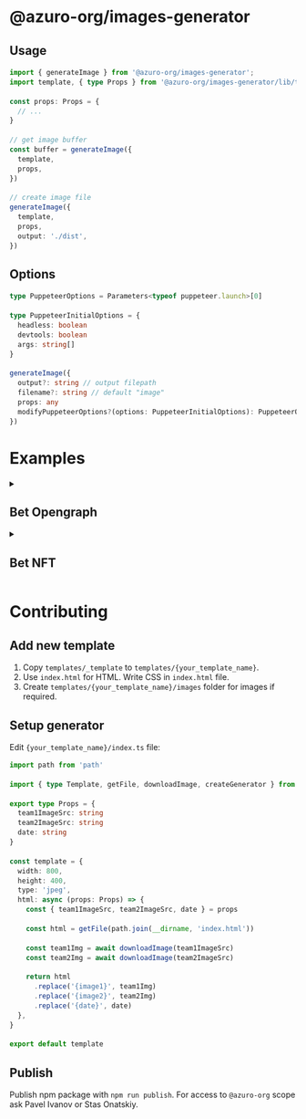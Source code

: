 # @azuro-org/images-generator

## Usage

```typescript
import { generateImage } from '@azuro-org/images-generator';
import template, { type Props } from '@azuro-org/images-generator/lib/templates/bet-nft';

const props: Props = {
  // ...
}

// get image buffer
const buffer = generateImage({
  template,
  props,
})

// create image file
generateImage({
  template,
  props,
  output: './dist',
})
```

## Options

```typescript
type PuppeteerOptions = Parameters<typeof puppeteer.launch>[0]

type PuppeteerInitialOptions = {
  headless: boolean
  devtools: boolean
  args: string[]
}

generateImage({
  output?: string // output filepath
  filename?: string // default "image"
  props: any
  modifyPuppeteerOptions?(options: PuppeteerInitialOptions): PuppeteerOptions
})
```


# Examples

<details>
<summary><h2>Bet Opengraph</h2></summary>
<p>

```typescript
import { generateImage } from '@azuro-org/images-generator';
import template from '@azuro-org/images-generator/lib/templates/bet-og';

generateImage({
  template,
  props: {
    title: 'Decentralized betting is awesome!',
    game: {
      country: 'International Tournaments',
      league: 'ESL Challenger League North America',
      participants: [
        {
          name: 'WINDINGO',
          image: 'https://content.bookmaker.xyz/avatars/provider-3/4757.png',
        },
        {
          name: 'Los Grandes Academy',
          image: 'https://content.bookmaker.xyz/avatars/provider-3/4739.png',
        },
      ],
      startsAt: Date.now(),
    }
  },
})
```

### Result

<p>
  <img src="./src/templates/bet-og/example.jpeg" width="600" />
</p>
</p>
</details>

<details>
<summary><h2>Bet NFT</h2></summary>
<p>

```typescript
import { generateImage } from '@azuro-org/images-generator';
import template from '@azuro-org/images-generator/lib/templates/bet-nft';

generateImage({
  template,
  props: {
    type: 'match',
    sport: 'Football',
    league: 'International Tournaments · FIFA - World Cup',
    team1: {
      img: 'https://content.bookmaker.xyz/avatars/provider-3/4757.png',
      name: 'Ecuador',
    },
    team2: {
      img: 'https://content.bookmaker.xyz/avatars/provider-3/4739.png',
      name: 'Senegal',
    },
    date: 'Dec 24, 2020',
    betAmount: '100 xDAI',
    outcome: 'Senegal',
    betOdds: '1.7',
    currentOdds: '1.2',
  },
})
```

### Result

<p>
  <img src="./src/templates/bet-nft/example.png" width="255" />
</p>
</p>
</details>


# Contributing

## Add new template

1. Copy `templates/_template` to `templates/{your_template_name}`.
3. Use `index.html` for HTML. Write CSS in `index.html` file.
4. Create `templates/{your_template_name}/images` folder for images if required.


## Setup generator

Edit `{your_template_name}/index.ts` file:

```typescript
import path from 'path'

import { type Template, getFile, downloadImage, createGenerator } from '../../utils'

export type Props = {
  team1ImageSrc: string
  team2ImageSrc: string
  date: string
}

const template = {
  width: 800,
  height: 400,
  type: 'jpeg',
  html: async (props: Props) => {
    const { team1ImageSrc, team2ImageSrc, date } = props

    const html = getFile(path.join(__dirname, 'index.html'))

    const team1Img = await downloadImage(team1ImageSrc)
    const team2Img = await downloadImage(team2ImageSrc)

    return html
      .replace('{image1}', team1Img)
      .replace('{image2}', team2Img)
      .replace('{date}', date)
  },
}

export default template
```

## Publish

Publish npm package with `npm run publish`. For access to `@azuro-org` scope ask Pavel Ivanov or Stas Onatskiy.
